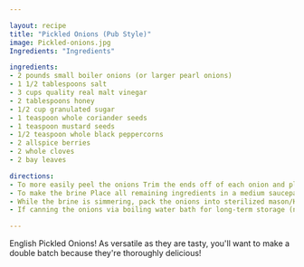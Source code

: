 ```yaml
---

layout: recipe
title: "Pickled Onions (Pub Style)"
image: Pickled-onions.jpg
Ingredients: "Ingredients"

ingredients:
- 2 pounds small boiler onions (or larger pearl onions)
- 1 1/2 tablespoons salt
- 3 cups quality real malt vinegar
- 2 tablespoons honey
- 1/2 cup granulated sugar
- 1 teaspoon whole coriander seeds
- 1 teaspoon mustard seeds
- 1/2 teaspoon whole black peppercorns
- 2 allspice berries
- 2 whole cloves
- 2 bay leaves

directions:
- To more easily peel the onions Trim the ends off of each onion and place them in a heat-proof bowl. Pour boiling water over them and let them sit for a minute. Then drain, rinse with cold water and remove the peels. Place the peeled onions in a bowl, sprinkle with the salt and toss to distribute the salt. Cover with a towel or loosely with plastic wrap and let them sit at room temp overnight. Don't let them sit longer than 14 hours or so or the amount of "crunch" will be compromised. Rinse well and drain thoroughly.
- To make the brine Place all remaining ingredients in a medium saucepan and bring to a boil until the sugar is dissolved.
- While the brine is simmering, pack the onions into sterilized mason/Kilner jars. Pour the hot brine over the onions (I pour it through a sieve to collect the spices) and then distribute the spices among the jars. Stick a butter knife or other long object down into the jars to ensure there are no air bubbles. Wipe the jar rims down with a clean, damp cloth. Place the canning lids on the jars (or rubber rings if using) and screw/snap shut while hot to create a vacuum seal. Let the onions cool and then place them somewhere at room temp to mature for at least 3-4 weeks before eating, preferably 6-8 weeks for best flavor. Once opened store them in the fridge where they will keep for 3+ months.
- If canning the onions via boiling water bath for long-term storage (note they will lost much of their crunchiness) Pack the jars as described above and wipe the rims. Stick a butter knife or other long object down into the jars to ensure there are no air bubbles. Place the lids on the jars and screw them on. Process them in a boiling water bath canner. For pint sized jars in altitudes up to 1000 ft, process for 10 minutes (see chart in blog post for higher altitudes). Remove the jars from the canner and let them sit undisturbed for 24 hours. Check to make sure the lids are airtight. Then store them in a cool, dark place where they will keep for up to a year. Once opened store them in the fridge where they will keep for 3+ months.

---
```


English Pickled Onions! As versatile as they are tasty, 
you'll want to make a double batch because they're thoroughly delicious!
